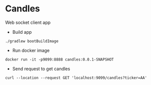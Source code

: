 # Candles 
Web socket client app

- Build app
```
./gradlew bootBuildImage
```
- Run docker image
```
docker run -it -p9099:8888 candles:0.0.1-SNAPSHOT
```
- Send request to get candles
```
curl --location --request GET 'localhost:9099/candles?ticker=AA'
```
